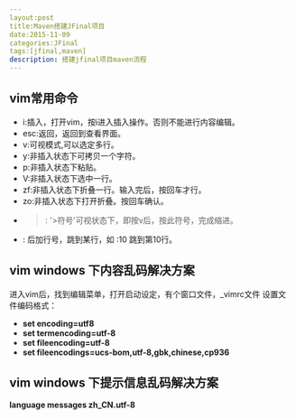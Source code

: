 ```yaml
---
layout:post
title:Maven搭建JFinal项目
date:2015-11-09
categories:JFinal
tags:[jfinal,maven]
description: 搭建jfinal项目maven流程
---
```


## vim常用命令

- i:插入，打开vim，按i进入插入操作。否则不能进行内容编辑。
- esc:返回，返回到查看界面。
- v:可视模式,可以选定多行。
- y:非插入状态下可拷贝一个字符。
- p:非插入状态下粘贴。
- V:非插入状态下选中一行。
- zf:非插入状态下折叠一行。输入完后，按回车才行。
- zo:非插入状态下打开折叠。按回车确认。
- >: '>符号'可视状态下，即按v后，按此符号，完成缩进。
- : 后加行号，跳到某行，如 :10 跳到第10行。

## vim windows 下内容乱码解决方案

进入vim后，找到编辑菜单，打开启动设定，有个窗口文件，_vimrc文件
设置文件编码格式：
- **set encoding=utf8**
- **set termencoding=utf-8**
- **set fileencoding=utf-8**
- **set fileencodings=ucs-bom,utf-8,gbk,chinese,cp936**

## vim windows 下提示信息乱码解决方案

**language messages zh_CN.utf-8**





